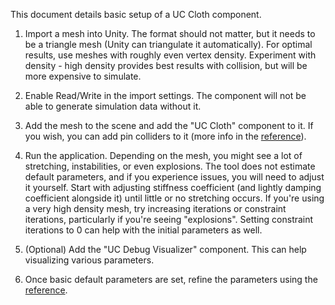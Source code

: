 This document details basic setup of a UC Cloth component.

1. Import a mesh into Unity. The format should not matter, but it needs to be a triangle mesh (Unity can triangulate it automatically). For optimal results, use meshes with roughly even vertex density. Experiment with density - high density provides best results with collision, but will be more expensive to simulate.

2. Enable Read/Write in the import settings. The component will not be able to generate simulation data without it.

3. Add the mesh to the scene and add the "UC Cloth" component to it. If you wish, you can add pin colliders to it (more info in the [reference](/Documentation/UCClothReference.md)).

4. Run the application. Depending on the mesh, you might see a lot of stretching, instabilities, or even explosions. The tool does not estimate default parameters, and if you experience issues, you will need to adjust it yourself.
Start with adjusting stiffness coefficient (and lightly damping coefficient alongside it) until little or no stretching occurs. If you're using a very high density mesh, try increasing iterations or constraint iterations, particularly if you're seeing "explosions". Setting constraint iterations to 0 can help with the initial parameters as well.  

5. (Optional) Add the "UC Debug Visualizer" component. This can help visualizing various parameters.

6. Once basic default parameters are set, refine the parameters using the [reference](/Documentation/UCClothReference.md).
